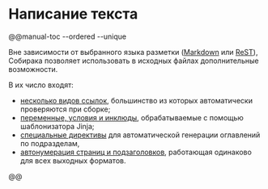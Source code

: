 # Написание текста

@@manual-toc --ordered --unique

Вне зависимости от выбранного языка разметки ([Markdown](markdown.md) или [ReST](rest.md)), Собирака позволяет использовать в исходных файлах дополнительные возможности.

В их число входят:

- [несколько видов ссылок](links.md), большинство из которых автоматически проверяются при сборке;
- [переменные, условия и инклюды](jinja.md), обрабатываемые с помощью шаблонизатора Jinja;
- [специальные директивы](directives.md) для автоматической генерации оглавлений по подразделам,
- [автонумерация страниц и подзаголовков](numeration.md), работающая одинаково для всех выходных форматов.

@@